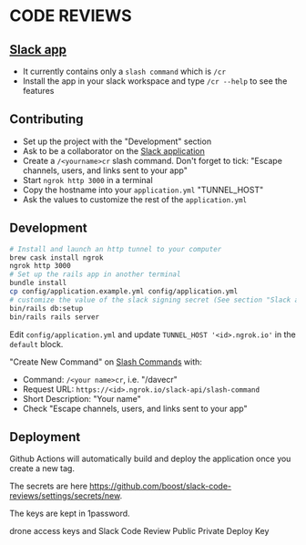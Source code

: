 CODE REVIEWS
============

[Slack app](https://api.slack.com/apps/ANM8CQ1DG/general)
---------------------------------------------------------

- It currently contains only a `slash command` which is `/cr`
- Install the app in your slack workspace and type `/cr --help` to see the features

Contributing
------------

- Set up the project with the "Development" section
- Ask to be a collaborator on the [Slack application](https://api.slack.com/apps/ANM8CQ1DG/general)
- Create a `/<yourname>cr` slash command. Don't forget to tick:
  "Escape channels, users, and links sent to your app"
- Start `ngrok http 3000` in a terminal
- Copy the hostname into your `application.yml` "TUNNEL_HOST"
- Ask the values to customize the rest of the `application.yml` 

Development
-----------

```bash
# Install and launch an http tunnel to your computer
brew cask install ngrok
ngrok http 3000
# Set up the rails app in another terminal
bundle install
cp config/application.example.yml config/application.yml
# customize the value of the slack signing secret (See section "Slack app")
bin/rails db:setup
bin/rails rails server
```

Edit `config/application.yml` and update `TUNNEL_HOST '<id>.ngrok.io'` in the `default` block.

"Create New Command" on [Slash Commands](https://api.slack.com/apps/ANM8CQ1DG/slash-commands) with:

- Command: `/<your name>cr`, i.e. "/davecr"
- Request URL: `https://<id>.ngrok.io/slack-api/slash-command`
- Short Description: "Your name"
- Check "Escape channels, users, and links sent to your app"


Deployment
----------

Github Actions will automatically build and deploy the application once you create a new tag. 

The secrets are here https://github.com/boost/slack-code-reviews/settings/secrets/new.

The keys are kept in 1password. 

drone access keys and Slack Code Review Public Private Deploy Key
